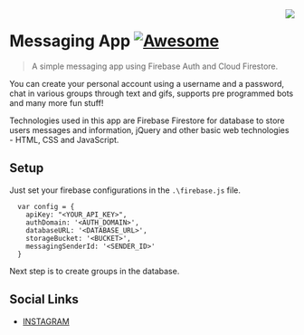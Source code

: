 <!--
*** Hey there! Thanks for checking this readme
*** If you do love my work, kinda follow me
*** that motivates me a lot :D
*** Thanks again!
-->
<!--
[![Contributors][contributors-shield]][contributors-url]
[![Forks][forks-shield]][forks-url]
[![Stargazers][stars-shield]][stars-url]
[![MIT License][license-shield]][license-url]
-->

<img src="https://res.cloudinary.com/dpj9ddsjf/image/upload/v1611203953/icon_i1xo18.png" align="right"/>

# Messaging App [![Awesome](https://cdn.rawgit.com/sindresorhus/awesome/d7305f38d29fed78fa85652e3a63e154dd8e8829/media/badge.svg)](https://github.com/codeninja02)
> A simple messaging app using Firebase Auth and Cloud Firestore.

You can create your personal account using a username and a password, chat in various groups through text and gifs, supports pre programmed bots and many more fun stuff!

Technologies used in this app are Firebase Firestore for database to store users messages and information, jQuery and other basic web technologies - HTML, CSS and JavaScript.

<!--![Messaging App Preview](https://firebasestorage.googleapis.com/v0/b/scholar-engine-32b26.appspot.com/o/2%201.png?alt=media&token=ea4b0114-6023-4264-98d1-133724891f8c)-->

## Setup

Just set your firebase configurations in the `.\firebase.js` file.

```
  var config = {
    apiKey: "<YOUR_API_KEY>",
    authDomain: '<AUTH_DOMAIN>',
    databaseURL: '<DATABASE_URL>',
    storageBucket: '<BUCKET>',
    messagingSenderId: '<SENDER_ID>'
  }
```

Next step is to create groups in the database.

## Social Links

- [INSTAGRAM](https://www.instagram.com/codeninja02/)


